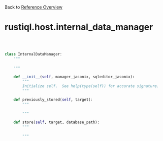 
Back to [Reference Overview](https://github.com/pyrustic/rustiql/blob/master/docs/reference/README.md)

# rustiql.host.internal\_data\_manager



<br>


```python

class InternalDataManager:
    """
    
    """

    def __init__(self, manager_jasonix, sqleditor_jasonix):
        """
        Initialize self.  See help(type(self)) for accurate signature.
        """

    def previously_stored(self, target):
        """
        
        """

    def store(self, target, database_path):
        """
        
        """

```

